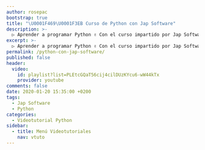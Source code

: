 ```yaml
---
author: rosepac
bootstrap: true
title: "\U0001F469‍\U0001F3EB Curso de Python con Jap Software"
description: >-
  ▷ Aprender a programar Python ✌️ Con el curso impartido por Jap Software
excerpt: >-
  ▷ Aprender a programar Python ✌️ Con el curso impartido por Jap Software
permalink: /python-con-jap-software/
published: false
header:
  video:
    id: playlist?list=PLEtcGQaT56cij4cilDUzKYcu6-wW44kTx
    provider: youtube
comments: false
date: 2020-01-20 15:35:00 +0200
tags:
  - Jap Software
  - Python
categories:
  - Videotutorial Python
sidebar:
  - title: Menú Videotutoriales
    nav: vtuto
---
```

